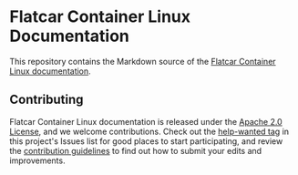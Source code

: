 # Flatcar Container Linux Documentation

This repository contains the Markdown source of the [Flatcar Container Linux documentation][flatcar-docs].

## Contributing

Flatcar Container Linux documentation is released under the [Apache 2.0 License][asl], and we welcome contributions. Check out the [help-wanted tag][help-wanted] in this project's Issues list for good places to start participating, and review the [contribution guidelines][contributing] to find out how to submit your edits and improvements.


[asl]: LICENSE
[contributing]: CONTRIBUTING.md
[flatcar-docs]: https://docs.flatcar-linux.org/
[help-wanted]: https://github.com/flatcar/docs/issues?q=is%3Aopen+label%3Ahelp-wanted
[style]: STYLE.md "Flatcar Container Linux Documentation Style and Formatting"
